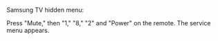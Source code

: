 Samsung TV hidden menu:

Press "Mute," then "1," "8," "2" and "Power" on the remote. The service menu appears.
